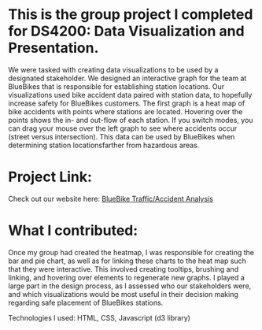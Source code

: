 # This is the group project I completed for DS4200: Data Visualization and Presentation.

We were tasked with creating data visualizations to be used by a designated stakeholder. We designed an interactive graph for the team at BlueBikes that is responsible for establishing station locations. Our visualizations used bike accident data paired with station data, to hopefully increase safety for BlueBikes customers. The first graph is a heat map of bike accidents with points where stations are located. Hovering over the points shows the in- and out-flow of each station. If you switch modes, you can drag your mouse over the left graph to see where accidents occur (street versus intersection). This data can be used by BlueBikes when determining station locationsfarther from hazardous areas.

# Project Link:
Check out our website here: [BlueBike Traffic/Accident Analysis](https://ds4200-s23-class.github.io/project-julian-jake-david-aneek/)

# What I contributed:
Once my group had created the heatmap, I was responsible for creating the bar and pie chart, as well as for linking these charts to the heat map such that they were interactive. This involved creating tooltips, brushing and linking, and hovering over elements to regenerate new graphs. I played a large part in the design process, as I assessed who our stakeholders were, and which visualizations would be most useful in their decision making regarding safe placement of BlueBikes stations.

Technologies I used: HTML, CSS, Javascript (d3 library)
